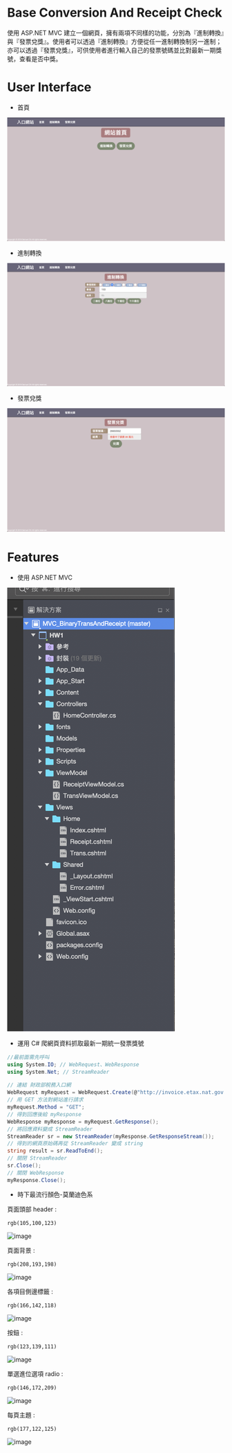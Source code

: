 # Base Conversion And Receipt Check 

使用 ASP.NET MVC 建立一個網頁，擁有兩項不同樣的功能，分別為『進制轉換』與『發票兌獎』。使用者可以透過『進制轉換』方便從任一進制轉換制另一進制；亦可以透過『發票兌獎』，可供使用者進行輸入自己的發票號碼並比對最新一期獎號，查看是否中獎。 

# User Interface 

* 首頁 

![image](https://github.com/Samuelchi861008/MVC_Web-BaseConversionAndReceiptCheck/blob/master/home.png) 

* 進制轉換 

![image](https://github.com/Samuelchi861008/MVC_Web-BaseConversionAndReceiptCheck/blob/master/conver.png) 

* 發票兌獎 

![image](https://github.com/Samuelchi861008/MVC_Web-BaseConversionAndReceiptCheck/blob/master/receipt.png) 

# Features 

* 使用 ASP.NET MVC 

![image](https://github.com/Samuelchi861008/MVC_Web-BaseConversionAndReceiptCheck/blob/master/MVC.png) 

* 運用 C# 爬網頁資料抓取最新一期統一發票獎號 

```C#
//最前面需先呼叫
using System.IO; // WebRequest、WebResponse
using System.Net; // StreamReader
```
```C#
// 連結 財政部稅務入口網
WebRequest myRequest = WebRequest.Create(@"http://invoice.etax.nat.gov.tw/");
// 用 GET 方法對網站進行請求
myRequest.Method = "GET";
// 得到回應後給 myResponse
WebResponse myResponse = myRequest.GetResponse();
// 將回應資料變成 StreamReader
StreamReader sr = new StreamReader(myResponse.GetResponseStream());
// 得到的網頁原始碼再從 StreamReader 變成 string
string result = sr.ReadToEnd();
// 關閉 StreamReader
sr.Close();
// 關閉 WebResponse
myResponse.Close();
``` 

* 時下最流行顏色-莫蘭迪色系

頁面頭部 header : 

```
rgb(105,100,123)
```   
![image](https://github.com/Samuelchi861008/Check-Receipt/blob/master/header.JPG) 


頁面背景 : 

```
rgb(208,193,198)
```   
![image](https://github.com/Samuelchi861008/Check-Receipt/blob/master/body.JPG) 


各項目側邊標籤 : 

```
rgb(166,142,118)
```   
![image](https://github.com/Samuelchi861008/Check-Receipt/blob/master/side.JPG) 


按鈕 : 

```
rgb(123,139,111)
```   
![image](https://github.com/Samuelchi861008/Check-Receipt/blob/master/btn.JPG) 


單選進位選項 radio : 

```
rgb(146,172,209)
```   
![image](https://github.com/Samuelchi861008/Check-Receipt/blob/master/label.JPG) 


每頁主題 : 

```
rgb(177,122,125)
```   
![image](https://github.com/Samuelchi861008/Check-Receipt/blob/master/title.JPG)
